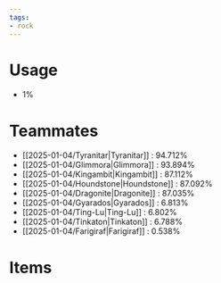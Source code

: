 ```yaml
---
tags:
- rock
---
```

# Usage
- 1%
# Teammates
- [[2025-01-04/Tyranitar|Tyranitar]] : 94.712%
- [[2025-01-04/Glimmora|Glimmora]] : 93.894%
- [[2025-01-04/Kingambit|Kingambit]] : 87.112%
- [[2025-01-04/Houndstone|Houndstone]] : 87.092%
- [[2025-01-04/Dragonite|Dragonite]] : 87.035%
- [[2025-01-04/Gyarados|Gyarados]] : 6.813%
- [[2025-01-04/Ting-Lu|Ting-Lu]] : 6.802%
- [[2025-01-04/Tinkaton|Tinkaton]] : 6.788%
- [[2025-01-04/Farigiraf|Farigiraf]] : 0.538%
# Items